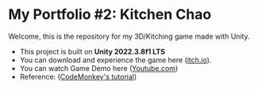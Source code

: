 # My Portfolio #2: Kitchen Chao

Welcome, this is the repository for my 3D/Kitching game made with Unity.

* This project is built on **Unity 2022.3.8f1 LTS**
* You can download and experience the game here ([itch.io](https://ktfox.itch.io/kitchenchaos)).
* You can watch Game Demo here ([Youtube.com](https://youtu.be/QM7WybwhPCI))
* Reference: ([CodeMonkey's tutorial](https://youtu.be/AmGSEH7QcDg?si=eIzBHeEnDlez2g11))
